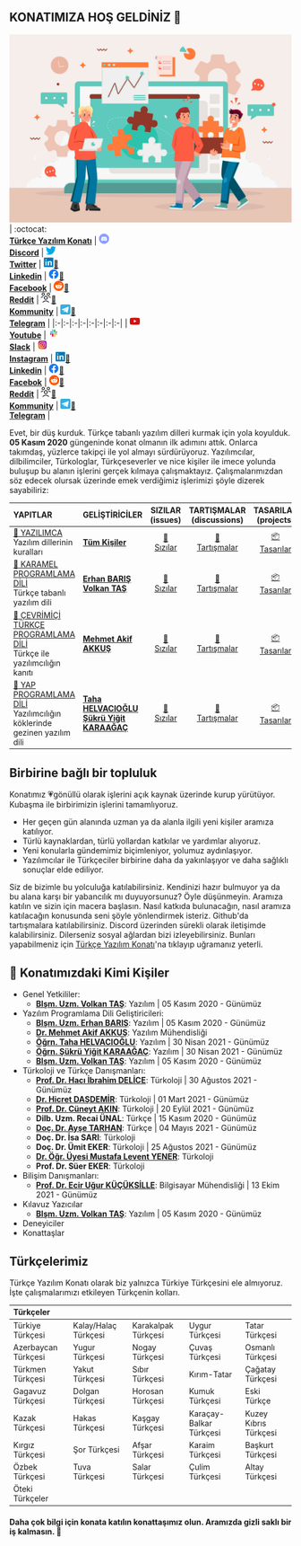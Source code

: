 ## KONATIMIZA HOŞ GELDİNİZ 👋


![Türkçe Yazılım Konatı](./4731142.jpg "DÜŞ KURDUK!")
| :octocat:<br>[**Türkçe Yazılım Konatı**](https://turkce-yazilim-konati.github.io/) | [<img src="https://github.com/turkce-yazilim-konati/.github/blob/main/profile/images/discord_32.png" width="18"><br>**Discord**](https://turkce-yazilim-konati.github.io/discord) | [<img src="https://github.com/turkce-yazilim-konati/.github/blob/main/profile/images/twitter_32.png" width="18"><br>**Twitter**](https://www.twitter.com/turkceyazilim) | [<img src="https://github.com/turkce-yazilim-konati/.github/blob/main/profile/images/linkedin_32.png" width="18">:mega:<br>**Linkedin**](https://www.linkedin.com/company/t%C3%BCrk%C3%A7e-yaz%C4%B1l%C4%B1m-konat%C4%B1/) | [<img src="https://github.com/turkce-yazilim-konati/.github/blob/main/profile/images/f_logo_RGB-Blue_58.png" width="18">:mega:<br>**Facebook**](https://www.facebook.com/turkceyazilimkonati) | [<img src="https://github.com/turkce-yazilim-konati/.github/blob/main/profile/images/reddit_32.png" width="18">:mega:<br>**Reddit**](https://www.reddit.com/u/TurkceYazilimKonati) | [<img src="https://github.com/turkce-yazilim-konati/.github/blob/main/profile/images/kommunity_32.png" width="18">:mega:<br>**Kommunity**](https://kommunity.com/@turkceyazilim) | [<img src="https://github.com/turkce-yazilim-konati/.github/blob/main/profile/images/telegram_32.png" width="18">:mega:<br>**Telegram**](https://t.me/turkceyazilimkonati) |
|:-|:-|:-|:-|:-|:-|:-|:-|
| [<img src="https://github.com/turkce-yazilim-konati/.github/blob/main/profile/images/youtube_32.png" width="18"><br>**Youtube**](https://www.youtube.com/channel/UCjI4mvKSfywzeUMpjrIYGRA) | [<img src="https://github.com/turkce-yazilim-konati/.github/blob/main/profile/images/slack_32.png" width="18"><br>**Slack**](https://turkceyazilimkonati.slack.com/) | [<img src="https://github.com/turkce-yazilim-konati/.github/blob/main/profile/images/instagram_32.png" width="18"><br>**Instagram**](https://www.instagram.com/turkceyazilimkonati) | [<img src="https://github.com/turkce-yazilim-konati/.github/blob/main/profile/images/linkedin_32.png" width="18">:busts_in_silhouette:<br>**Linkedin**](https://www.linkedin.com/groups/12567909/) | [<img src="https://github.com/turkce-yazilim-konati/.github/blob/main/profile/images/f_logo_RGB-Blue_58.png" width="18">:busts_in_silhouette:<br>**Facebok**](https://www.facebook.com/groups/turkceyazilimkonati) | [<img src="https://github.com/turkce-yazilim-konati/.github/blob/main/profile/images/reddit_32.png" width="18">:busts_in_silhouette:<br>**Reddit**](https://www.reddit.com/r/TurkceYazilimKonati) | [<img src="https://github.com/turkce-yazilim-konati/.github/blob/main/profile/images/kommunity_32.png" width="18">:busts_in_silhouette:<br>**Kommunity**](https://kommunity.com/turkce-yazilim-konati) | [<img src="https://github.com/turkce-yazilim-konati/.github/blob/main/profile/images/telegram_32.png" width="18">:busts_in_silhouette:<br>**Telegram**](https://t.me/turkce_yazilim_konati) |


Evet, bir düş kurduk. Türkçe tabanlı yazılım dilleri kurmak için yola koyulduk. **05 Kasım 2020** güngeninde konat olmanın ilk adımını attık. Onlarca takımdaş, yüzlerce takipçi ile yol almayı sürdürüyoruz. Yazılımcılar, dilbilimciler, Türkologlar, Türkçeseverler ve nice kişiler ile imece yolunda buluşup bu alanın işlerini gerçek kılmaya çalışmaktayız. Çalışmalarımızdan söz edecek olursak üzerinde emek verdiğimiz işlerimizi şöyle dizerek sayabiliriz:


| YAPITLAR | GELİŞTİRİCİLER | SIZILAR<br>(issues) | TARTIŞMALAR<br>(discussions)  | TASARILAR<br>(projects)  | BİLEGEN<br>(wiki)  |
|:---------|----------|:----------:|:----------:|:----------:|:----------:|
| [:diamond_shape_with_a_dot_inside: YAZILIMCA](https://github.com/turkce-yazilim-konati/yazilimca) <br> Yazılım dillerinin kuralları | [**Tüm Kişiler**](https://github.com/orgs/turkce-yazilim-konati/people) |[:grimacing:<br>Sızılar](https://github.com/turkce-yazilim-konati/yazilimca/issues) | [:speech_balloon:<br>Tartışmalar](https://github.com/turkce-yazilim-konati/yazilimca/discussions/) | [:package:<br>Tasarılar](https://github.com/turkce-yazilim-konati/yazilimca/projects) | [:green_book:<br>Bilegen](https://github.com/turkce-yazilim-konati/yazilimca/wiki) |
| [:diamond_shape_with_a_dot_inside: KARAMEL PROGRAMLAMA DİLİ](https://github.com/turkce-yazilim-konati/karamel) <br> Türkçe tabanlı yazılım dili | [**Erhan BARIŞ**](https://github.com/erhanbaris)<br>[**Volkan TAŞ**](https://github.com/volkantash) |[:grimacing:<br>Sızılar](https://github.com/turkce-yazilim-konati/karamel/issues) | [:speech_balloon:<br>Tartışmalar](https://github.com/turkce-yazilim-konati/karamel/discussions/) | [:package:<br>Tasarılar](https://github.com/turkce-yazilim-konati/karamel/projects) | [:green_book:<br>Bilegen](https://github.com/turkce-yazilim-konati/karamel/wiki) |
| [:diamond_shape_with_a_dot_inside: ÇEVRİMİÇİ TÜRKÇE PROGRAMLAMA DİLİ](https://github.com/turkce-yazilim-konati/turkceprogramlamadili) <br> Türkçe ile yazılımcılığın kanıtı | [**Mehmet Akif AKKUŞ**](https://github.com/mehmetakifakkus) |[:grimacing:<br>Sızılar](https://github.com/turkce-yazilim-konati/turkceprogramlamadili/issues) | [:speech_balloon:<br>Tartışmalar](https://github.com/turkce-yazilim-konati/turkceprogramlamadili/discussions/) | [:package:<br>Tasarılar](https://github.com/turkce-yazilim-konati/turkceprogramlamadili/projects) | [:green_book:<br>Bilegen](https://github.com/turkce-yazilim-konati/turkceprogramlamadili/wiki) |
| [:diamond_shape_with_a_dot_inside: YAP PROGRAMLAMA DİLİ](https://github.com/turkce-yazilim-konati/exampleasmbdmyapcodes) <br> Yazılımcılığın köklerinde gezinen yazılım dili | [**Taha HELVACIOĞLU**](https://github.com/helvacitaha)<br>[**Şükrü Yiğit KARAAĞAÇ**](https://github.com/Sqv51) |[:grimacing:<br>Sızılar](https://github.com/turkce-yazilim-konati/exampleasmbdmyapcodes/issues) | [:speech_balloon:<br>Tartışmalar](https://github.com/turkce-yazilim-konati/exampleasmbdmyapcodes/discussions/) | [:package:<br>Tasarılar](https://github.com/turkce-yazilim-konati/exampleasmbdmyapcodes/projects) | [:green_book:<br>Bilegen](https://github.com/turkce-yazilim-konati/exampleasmbdmyapcodes/wiki) |


## Birbirine bağlı bir topluluk

Konatımız 💗gönüllü olarak işlerini açık kaynak üzerinde kurup yürütüyor. Kubaşma ile birbirimizin işlerini tamamlıyoruz.

- Her geçen gün alanında uzman ya da alanla ilgili yeni kişiler aramıza katılıyor.
- Türlü kaynaklardan, türlü yollardan katkılar ve yardımlar alıyoruz.
- Yeni konularla gündemimiz biçimleniyor, yolumuz aydınlaşıyor.
- Yazılımcılar ile Türkçeciler birbirine daha da yakınlaşıyor ve daha sağlıklı sonuçlar elde ediliyor.

Siz de bizimle bu yolculuğa katılabilirsiniz. Kendinizi hazır bulmuyor ya da bu alana karşı bir yabancılık mı duyuyorsunuz? Öyle düşünmeyin. Aramıza katılın ve sizin için macera başlasın. Nasıl katkıda bulunacağın, nasıl aramıza katılacağın konusunda seni şöyle yönlendirmek isteriz. Github'da tartışmalara katılabilirsiniz. Discord üzerinden sürekli olarak iletişimde kalabilirsiniz. Dilerseniz sosyal ağlardan bizi izleyebilirsiniz. Bunları yapabilmeniz için [Türkçe Yazılım Konatı](https://turkce-yazilim-konati.github.io/)'na tıklayıp uğramanız yeterli.

## :busts_in_silhouette: Konatımızdaki Kimi Kişiler

- Genel Yetkililer: 
  - [**Blşm. Uzm. Volkan TAŞ**](https://github.com/volkantash): Yazılım | 05 Kasım 2020 - Günümüz
- Yazılım Programlama Dili Geliştiricileri: 
  - [**Blşm. Uzm. Erhan BARIŞ**](https://github.com/erhanbaris): Yazılım | 05 Kasım 2020 - Günümüz
  - [**Dr. Mehmet Akif AKKUŞ**](https://github.com/mehmetakifakkus): Yazılım Mühendisliği
  - [**Öğrn. Taha HELVACIOĞLU**](https://github.com/helvacitaha): Yazılım | 30 Nisan 2021 - Günümüz
  - [**Öğrn. Şükrü Yiğit KARAAĞAÇ**](https://github.com/Sqv51): Yazılım | 30 Nisan 2021 - Günümüz
  - [**Blşm. Uzm. Volkan TAŞ**](https://github.com/volkantash): Yazılım | 05 Kasım 2020 - Günümüz
- Türkoloji ve Türkçe Danışmanları: 
  - [**Prof. Dr. Hacı İbrahim DELİCE**](https://github.com/IbrahimDelice): Türkoloji | 30 Ağustos 2021 - Günümüz
  - [**Dr. Hicret DAŞDEMİR**](https://github.com/turkmenistanli): Türkoloji | 01 Mart 2021 - Günümüz
  - [**Prof. Dr. Cüneyt AKIN**](https://github.com/Cuneytakin): Türkoloji | 20 Eylül 2021 - Günümüz
  - **Dilb. Uzm. Recai ÜNAL**: Türkçe | 15 Kasım 2020 - Günümüz
  - [**Doç. Dr. Ayşe TARHAN**](https://github.com/aysedalyan): Türkçe | 04 Mayıs 2021 - Günümüz
  - **Doç. Dr. İsa SARI**: Türkoloji
  - **Doç. Dr. Ümit EKER**: Türkoloji | 25 Ağustos 2021 - Günümüz
  - [**Dr. Öğr. Üyesi Mustafa Levent YENER**](https://github.com/mlyener): Türkoloji
  - **Prof. Dr. Süer EKER**: Türkoloji
- Bilişim Danışmanları:
  - [**Prof. Dr. Ecir Uğur KÜÇÜKSİLLE**](https://github.com/ecirkucuksille): Bilgisayar Mühendisliği | 13 Ekim 2021 - Günümüz
- Kılavuz Yazıcılar
  - [**Blşm. Uzm. Volkan TAŞ**](https://github.com/volkantash): Yazılım | 05 Kasım 2020 - Günümüz
- Deneyiciler
- Konattaşlar

## Türkçelerimiz

Türkçe Yazılım Konatı olarak biz yalnızca Türkiye Türkçesini ele almıyoruz. İşte çalışmalarımızı etkileyen Türkçenin kolları.

| Türkçeler           |                      |                     |                         |                         |
| :------------------ |:-------------------- | :------------------ | :---------------------- | :---------------------- |
| Türkiye Türkçesi    | Kalay/Halaç Türkçesi | Karakalpak Türkçesi | Uygur Türkçesi          | Tatar Türkçesi          |
| Azerbaycan Türkçesi | Yugur Türkçesi       | Nogay Türkçesi      | Çuvaş Türkçesi          | Osmanlı Türkçesi        |
| Türkmen Türkçesi    | Yakut Türkçesi       | Sıbır Türkçesi      | Kırım-Tatar             | Çağatay Türkçesi        |
| Gagavuz Türkçesi    | Dolgan Türkçesi      | Horosan Türkçesi    | Kumuk Türkçesi          | Eski Türkçe             |
| Kazak Türkçesi      | Hakas Türkçesi       | Kaşgay Türkçesi     | Karaçay-Balkar Türkçesi | Kuzey Kıbrıs Türkçesi   |
| Kırgız Türkçesi     | Şor Türkçesi         | Afşar Türkçesi      | Karaim Türkçesi         | Başkurt Türkçesi        |
| Özbek Türkçesi      | Tuva Türkçesi        | Salar Türkçesi      | Çulim Türkçesi          | Altay Türkçesi          |
| Öteki Türkçeler     |                      |                     |                         |                         |

#### Daha çok bilgi için konata katılın konattaşımız olun. Aramızda gizli saklı bir iş kalmasın. 🍿
